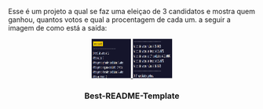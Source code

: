 Esse é um projeto a qual se faz uma  eleiçao de 3 candidatos e mostra quem ganhou, quantos votos e qual a procentagem de cada um.
 a seguir a imagem de como está a saída:
<br />
<div align="center">
  <a href="https://github.com/Luiprogramador/eleicao.git">
    <img src="Captura de tela 2024-05-29 162813.png" alt="Logo" width="80" height="80">
    <img src="Captura de tela 2024-05-29 162906.png" alt="Logo" width="80" height="80">
  </a>

  <h3 align="center">Best-README-Template</h3>
</div>
 
